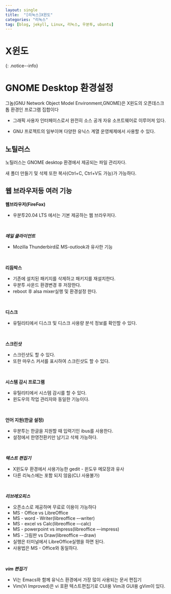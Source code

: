```yaml
---
layout: single
title:  "[리눅스]X윈도"
categories: "리눅스"
tag: [blog, jekyll, Linux, 리눅스, 우분투, ubuntu]
---
```

# X윈도
{: .notice--info}

# GNOME Desktop 환경설정

그놈(GNU Network Object Model Environment,GNOME)은 X윈도의 오픈데스크톱 환경인 프로그램 집합이다

- 그래픽 사용자 인터페이스로서 완전히 소스 공개 자유 소프트웨어로 이루어져 있다.

- GNU 프로젝트의 일부이며 다양한 유닉스 계열 운영체제에서 사용할 수 있다.

## 노틸러스

노틸러스는 GNOME desktop 환경에서 제공되는 파일 관리자다.

새 폴더 만들기 및 삭제 또한 복사(Ctrl+C, Ctrl+V도 가능)가 가능하다.

## 웹 브라우저등 여러 기능

**웹브라우저(FireFox)**
- 우분투20.04 LTS 에서는 기본 제공하는 웹 브라우저다.

<br>

***메일 클라이언트***
- Mozilla Thunderbird로 MS-outlook과 유사한 기능

<br>

**리듬박스**
- 기존에 설치된 패키지를 삭제하고 패키지를 재설치한다.
- 우분투 사운드 환경변경 후 저장한다.
- reboot 후 alsa mixer실행 및 환경설정 한다.

<br>

**디스크**
- 유틸리티에서 디스크 및 디스크 사용량 분석 정보를 확인할 수 있다.

<br>

**스크린샷**
- 스크린샷도 할 수 있다.
- 또한 마우스 커서를 표시하여 스크린샷도 할 수 있다.

<br>

**시스템 감시 프로그램**
- 유틸리티에서 시스템 감시를 할 수 있다.
- 윈도우의 작업 관리자와 동일한 기능이다.

<br>

**언어 지원(한글 설정)**
- 우분투는 한글을 지원할 때 입력기인 ibus를 사용한다.
- 설정에서 한영전환키만 남기고 삭제 가능하다.

<br>

***텍스트 편집기***
- X윈도우 환경에서 사용가능한 gedit - 윈도우 메모장과 유사
- 다른 리눅스에는 포함 되지 않음(CLI 사용불가)

<br>

***리브레오피스***
- 오픈소스로 제공하며 무료로 이용이 가능하다
- MS - Office vs LibreOffice
- MS - word - Writer(libreoffice –-writer)
- MS - excel vs Calc(libreoffice –-calc)
- MS - powerpoint vs impress(libreoffice –-impress)
- MS - 그림판 vs Draw(libreoffice –-draw)
- 실행은 터미널에서 LibreOffice실행을 하면 된다.
- 사용법은 MS - Office와 동일하다.

<br>

***vim 편집기***
- Vi는 Emacs와 함께 유닉스 환경에서 가장 많이 사용되는 문서 편집기
- Vim(Vi Improved)은 vi 호환 텍스트편집기로 CUI용 Vim과 GUI용 gVim이 있다.




